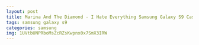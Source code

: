 ```yaml
---
layout: post
title: Marina And The Diamond - I Hate Everything Samsung Galaxy S9 Case
tags: samsung galaxy s9
categories: samsung
img: 1UVtbUNPRboMsZcRZsKwpnx0x7SmX3IRW
---
```

